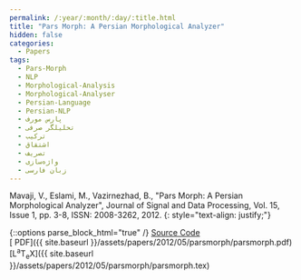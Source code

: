 ```yaml
---
permalink: /:year/:month/:day/:title.html
title: "Pars Morph: A Persian Morphological Analyzer"
hidden: false
categories:
  - Papers
tags:
  - Pars-Morph
  - NLP
  - Morphological-Analysis
  - Morphological-Analyser
  - Persian-Language
  - Persian-NLP
  - پارس مورف
  - تحلیلگر صرفی
  - ترکیب
  - اشتقاق
  - تصریف
  - واژه‌سازی
  - زبان فارسی
---
```


Mavaji, V., Eslami, M., Vazirnezhad, B., "Pars Morph: A Persian Morphological Analyzer", Journal of Signal and Data Processing, Vol. 15, Issue 1, pp. 3-8, ISSN: 2008-3262, 2012.
{: style="text-align: justify;"}


{::options parse_block_html="true" /}
[<i class="fab fa-github-square"></i> Source Code](https://github.com/mavaji/pars-morph)
<br>
[<i class="fas fa-file-pdf" aria-hidden="true"></i> PDF]({{ site.baseurl }}/assets/papers/2012/05/parsmorph/parsmorph.pdf)
<br>
[<span class="latex">L<sup>a</sup>T<sub>e</sub>X</span>]({{ site.baseurl }}/assets/papers/2012/05/parsmorph/parsmorph.tex)

<object data="{{ site.baseurl }}/assets/papers/2012/05/parsmorph/parsmorph.pdf" width="1000" height="1500" type='application/pdf' border="0" />